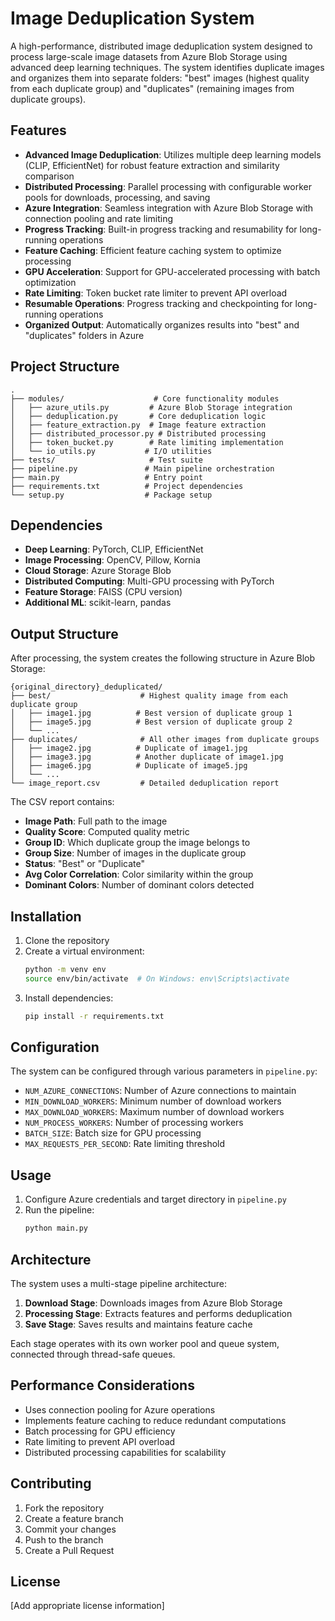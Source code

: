 # Image Deduplication System

A high-performance, distributed image deduplication system designed to process large-scale image datasets from Azure Blob Storage using advanced deep learning techniques. The system identifies duplicate images and organizes them into separate folders: "best" images (highest quality from each duplicate group) and "duplicates" (remaining images from duplicate groups).

## Features

- **Advanced Image Deduplication**: Utilizes multiple deep learning models (CLIP, EfficientNet) for robust feature extraction and similarity comparison
- **Distributed Processing**: Parallel processing with configurable worker pools for downloads, processing, and saving
- **Azure Integration**: Seamless integration with Azure Blob Storage with connection pooling and rate limiting
- **Progress Tracking**: Built-in progress tracking and resumability for long-running operations
- **Feature Caching**: Efficient feature caching system to optimize processing
- **GPU Acceleration**: Support for GPU-accelerated processing with batch optimization
- **Rate Limiting**: Token bucket rate limiter to prevent API overload
- **Resumable Operations**: Progress tracking and checkpointing for long-running operations
- **Organized Output**: Automatically organizes results into "best" and "duplicates" folders in Azure

## Project Structure

```
.
├── modules/                    # Core functionality modules
│   ├── azure_utils.py         # Azure Blob Storage integration
│   ├── deduplication.py       # Core deduplication logic
│   ├── feature_extraction.py  # Image feature extraction
│   ├── distributed_processor.py # Distributed processing
│   ├── token_bucket.py        # Rate limiting implementation
│   └── io_utils.py           # I/O utilities
├── tests/                     # Test suite
├── pipeline.py               # Main pipeline orchestration
├── main.py                   # Entry point
├── requirements.txt          # Project dependencies
└── setup.py                  # Package setup
```

## Dependencies

- **Deep Learning**: PyTorch, CLIP, EfficientNet
- **Image Processing**: OpenCV, Pillow, Kornia
- **Cloud Storage**: Azure Storage Blob
- **Distributed Computing**: Multi-GPU processing with PyTorch
- **Feature Storage**: FAISS (CPU version)
- **Additional ML**: scikit-learn, pandas

## Output Structure

After processing, the system creates the following structure in Azure Blob Storage:

```
{original_directory}_deduplicated/
├── best/                    # Highest quality image from each duplicate group
│   ├── image1.jpg          # Best version of duplicate group 1
│   ├── image5.jpg          # Best version of duplicate group 2
│   └── ...
├── duplicates/              # All other images from duplicate groups
│   ├── image2.jpg          # Duplicate of image1.jpg
│   ├── image3.jpg          # Another duplicate of image1.jpg
│   ├── image6.jpg          # Duplicate of image5.jpg
│   └── ...
└── image_report.csv         # Detailed deduplication report
```

The CSV report contains:
- **Image Path**: Full path to the image
- **Quality Score**: Computed quality metric
- **Group ID**: Which duplicate group the image belongs to
- **Group Size**: Number of images in the duplicate group
- **Status**: "Best" or "Duplicate"
- **Avg Color Correlation**: Color similarity within the group
- **Dominant Colors**: Number of dominant colors detected

## Installation

1. Clone the repository
2. Create a virtual environment:
   ```bash
   python -m venv env
   source env/bin/activate  # On Windows: env\Scripts\activate
   ```
3. Install dependencies:
   ```bash
   pip install -r requirements.txt
   ```

## Configuration

The system can be configured through various parameters in `pipeline.py`:

- `NUM_AZURE_CONNECTIONS`: Number of Azure connections to maintain
- `MIN_DOWNLOAD_WORKERS`: Minimum number of download workers
- `MAX_DOWNLOAD_WORKERS`: Maximum number of download workers
- `NUM_PROCESS_WORKERS`: Number of processing workers
- `BATCH_SIZE`: Batch size for GPU processing
- `MAX_REQUESTS_PER_SECOND`: Rate limiting threshold

## Usage

1. Configure Azure credentials and target directory in `pipeline.py`
2. Run the pipeline:
   ```bash
   python main.py
   ```

## Architecture

The system uses a multi-stage pipeline architecture:

1. **Download Stage**: Downloads images from Azure Blob Storage
2. **Processing Stage**: Extracts features and performs deduplication
3. **Save Stage**: Saves results and maintains feature cache

Each stage operates with its own worker pool and queue system, connected through thread-safe queues.

## Performance Considerations

- Uses connection pooling for Azure operations
- Implements feature caching to reduce redundant computations
- Batch processing for GPU efficiency
- Rate limiting to prevent API overload
- Distributed processing capabilities for scalability

## Contributing

1. Fork the repository
2. Create a feature branch
3. Commit your changes
4. Push to the branch
5. Create a Pull Request

## License

[Add appropriate license information] 